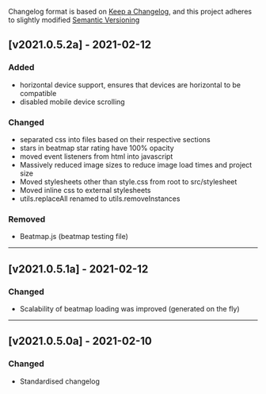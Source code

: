 Changelog format is based on [Keep a Changelog](https://keepachangelog.com/en/1.0.0/),
and this project adheres to slightly modified [Semantic Versioning](https://semver.org/spec/v2.0.0.html)
## [v2021.0.5.2a] - 2021-02-12
### Added
- horizontal device support, ensures that devices are horizontal to be compatible
- disabled mobile device scrolling
### Changed
- separated css into files based on their respective sections
- stars in beatmap star rating have 100% opacity
- moved event listeners from html into javascript
- Massively reduced image sizes to reduce image load times and project size
- Moved stylesheets other than style.css from root to src/stylesheet
- Moved inline css to external stylesheets
- utils.replaceAll renamed to utils.removeInstances
### Removed
- Beatmap.js (beatmap testing file)
---
## [v2021.0.5.1a] - 2021-02-12
### Changed
- Scalability of beatmap loading was improved (generated on the fly)
---
## [v2021.0.5.0a] - 2021-02-10
### Changed
- Standardised changelog